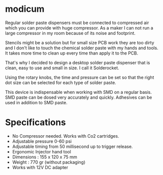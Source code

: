 # modicum
Regular solder paste dispensers must be connected to compressed air which you can provide with huge compressor. As a maker I can not run a large compressor in my room because of its noise and footprint.

Stencils might be a solution but for small size PCB work they are too dirty and I don't like to touch the chemical solder paste with my hands and tools. It takes more time to clean up every time than apply it to the PCB.

That's why I decided to design a desktop solder paste dispenser that is clean, easy to use and small in size. I call it Solderocket.

Using the rotary knobs, the time and pressure can be set so that the right dot size can be selected for each type of solder paste.

This device is indispensable when working with SMD on a regular basis. SMD paste can be dosed very accurately and quickly. Adhesives can be used in addition to SMD paste.

# Specifications
* No Compressor needed. Works with Co2 cartridges.
* Adjustable pressure 0-60 psi 
* Adjustable timing from 50 millisecond up to trigger release.
* Ergonomic Injector hand tool
* Dimensions : 155 x 120 x 75 mm
* Weight : 770 gr  (without packaging)
* Works with 12V DC adapter
